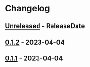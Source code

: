# Changelog

<!-- next-header -->

## [Unreleased] - ReleaseDate

## [0.1.2] - 2023-04-04

## [0.1.1] - 2023-04-04

<!-- next-url -->

[unreleased]: https://github.com/mrvillage/macros/compare/macros-utils-v0.1.2...HEAD

[0.1.2]: https://github.com/mrvillage/macros/compare/macros-utils-v0.1.1...macros-utils-v0.1.2

[0.1.1]: https://github.com/mrvillage/macros/compare/v0.1.0...macros-utils-v0.1.1
